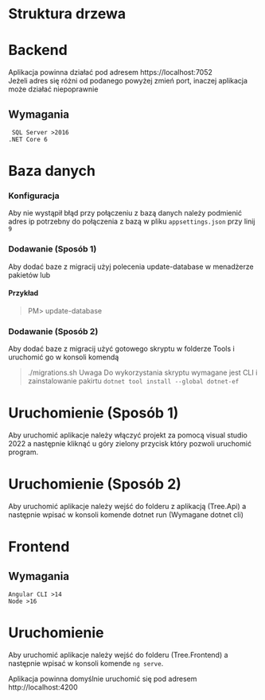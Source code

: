 # Struktura drzewa

# Backend
Aplikacja powinna działać pod adresem https://localhost:7052
<br/>
Jeżeli adres się różni od podanego powyżej zmień port, inaczej aplikacja może działać niepoprawnie
## Wymagania
`` SQL Server >2016``
<br />
``.NET Core 6``
# Baza danych
### Konfiguracja
Aby nie wystąpił błąd przy połączeniu z bazą danych należy podmienić adres ip potrzebny do połączenia z bazą w pliku ``appsettings.json`` przy linij ``9``
### Dodawanie (Sposób 1)
Aby dodać baze z migracij użyj polecenia update-database w menadżerze pakietów lub 
#### Przykład
> PM> update-database
### Dodawanie (Sposób 2)
Aby dodać baze z migracij użyć gotowego skryptu w folderze Tools i uruchomić go w konsoli komendą
> ./migrations.sh
Uwaga
Do wykorzystania skryptu wymagane jest CLI i zainstalowanie pakirtu `dotnet tool install --global dotnet-ef`

# Uruchomienie (Sposób 1)
Aby uruchomić aplikacje należy włączyć projekt za pomocą visual studio 2022 a następnie kliknąć u góry zielony przycisk który pozwoli uruchomić program.
# Uruchomienie (Sposób 2)
Aby uruchomić aplikacje należy wejść do folderu z aplikacją (Tree.Api) a następnie wpisać w konsoli komende dotnet run (Wymagane dotnet cli)

# Frontend
## Wymagania
``Angular CLI >14``
<br />
``Node >16``
<br />
# Uruchomienie
Aby uruchomić aplikacje należy wejść do folderu (Tree.Frontend) a następnie wpisać w konsoli komende `ng serve`.

Aplikacja powinna domyślnie uruchomić się pod adresem http://localhost:4200
